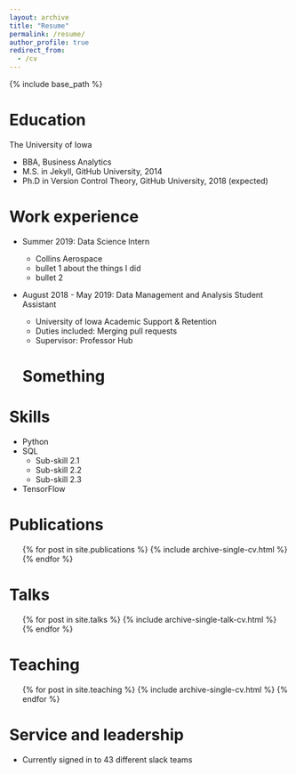 ```yaml
---
layout: archive
title: "Resume"
permalink: /resume/
author_profile: true
redirect_from:
  - /cv
---
```


{% include base_path %}

Education
======
The University of Iowa
* BBA, Business Analytics
* M.S. in Jekyll, GitHub University, 2014
* Ph.D in Version Control Theory, GitHub University, 2018 (expected)

Work experience
======
* Summer 2019: Data Science Intern
  * Collins Aerospace
  * bullet 1 about the things I did
  * bullet 2

* August 2018 - May 2019: Data Management and Analysis Student Assistant
  * University of Iowa Academic Support & Retention
  * Duties included: Merging pull requests
  * Supervisor: Professor Hub
  
  **Something**
  ======
  
  
Skills
======
* Python
* SQL
  * Sub-skill 2.1
  * Sub-skill 2.2
  * Sub-skill 2.3
* TensorFlow

Publications
======
  <ul>{% for post in site.publications %}
    {% include archive-single-cv.html %}
  {% endfor %}</ul>
  
Talks
======
  <ul>{% for post in site.talks %}
    {% include archive-single-talk-cv.html %}
  {% endfor %}</ul>
  
Teaching
======
  <ul>{% for post in site.teaching %}
    {% include archive-single-cv.html %}
  {% endfor %}</ul>
  
Service and leadership
======
* Currently signed in to 43 different slack teams
